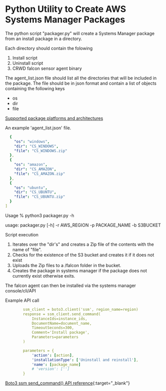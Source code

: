 # Python Utility to Create AWS Systems Manager Packages

The python script "packager.py" will create a Systems Manager package 
from an install package in a directory.

Each directory should contain the folowing
1) Install script
2) Uninstall script
3) CRWD falcon sensor agent binary

The agent_list.json file should list all the directories that will be included in the package.
The file should be in json format and contain a list of objects containing the following keys 
* os
* dir
* file
 
[Supported package platforms and architectures](https://docs.aws.amazon.com/systems-manager/latest/userguide/distributor.html#what-is-a-package-platforms)

An example 'agent_list.json' file. 
```yaml
  {
    "os": "windows",
    "dir": "CS_WINDOWS",
    "file": "CS_WINDOWS.zip"
  },
  {
    "os": "amazon",
    "dir": "CS_AMAZON",
    "file": "CS_AMAZON.zip"
  },
  {
    "os": "ubuntu",
    "dir": "CS_UBUNTU",
    "file": "CS_UBUNTU.zip"
  }
]
```
Usage
 % python3 packager.py -h
 
 
usage: packager.py [-h] -r AWS_REGION -p PACKAGE_NAME -b S3BUCKET

Script execution

1) Iterates over the "dir's" and creates a Zip file of the contents with the name of "file".
2) Checks for the existence of the S3 bucket and creates it if it does not exist
3) Uploads the Zip files to a /falcon folder in the bucket.
4) Creates the package in systems manager if the package does not currently exist otherwise exits.

The falcon agent can then be installed via the systems manager console/cli/API

Example API call

```yaml
        ssm_client = boto3.client('ssm', region_name=region)
        response = ssm_client.send_command(
            InstanceIds=instance_ids,
            DocumentName=document_name,
            TimeoutSeconds=300,
            Comment='Install package',
            Parameters=parameters
        )

        parameters = {
            'action': [action],
            'installationType': ['Uninstall and reinstall'],
            'name': [package_name]
            # 'version': ['']
        }


```
[Boto3 ssm send_command() API reference](https://boto3.amazonaws.com/v1/documentation/api/latest/reference/services/ssm.html#SSM.Client.send_command){:target="_blank"}





